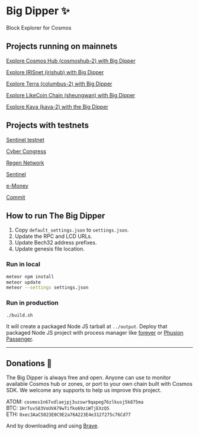# Big Dipper :sparkles:

Block Explorer for Cosmos

## Projects running on mainnets

[Explore Cosmos Hub (cosmoshub-2) with Big Dipper](https://cosmos.bigdipper.live)

[Explore IRISnet (irishub) with Big Dipper](https://iris.bigdipper.live)

[Explore Terra (columbus-2) with Big Dipper](https://terra.bigdipper.live)

[Explore LikeCoin Chain (sheungwan) with Big Dipper](http://likecoin.bigdipper.live/)

[Explore Kava (kava-2) with the Big Dipper](https://kava.bigdipper.live/)

## Projects with testnets

[Sentinel testnet](https://explorer.sentinel.co/)

[Cyber Congress](https://cyberd.ai/)

[Regen Network](http://bigdipper.regen.network/)

[Sentinel](https://explorer.sentinel.co/)

[e-Money](https://e-money.network/)

[Commit](https://explorer.commit.sg/)

## How to run The Big Dipper

1. Copy `default_settings.json` to `settings.json`.
2. Update the RPC and LCD URLs.
3. Update Bech32 address prefixes.
4. Update genesis file location.

### Run in local

```sh
meteor npm install
meteor update
meteor --settings settings.json
```

### Run in production

```sh
./build.sh
```

It will create a packaged Node JS tarball at `../output`. Deploy that packaged Node JS project with process manager like [forever](https://www.npmjs.com/package/forever) or [Phusion Passenger](https://www.phusionpassenger.com/library/walkthroughs/basics/nodejs/fundamental_concepts.html).

---
## Donations :pray:

The Big Dipper is always free and open. Anyone can use to monitor available Cosmos hub or zones, or port to your own chain built with Cosmos SDK. We welcome any supports to help us improve this project.

ATOM: `cosmos1n67vdlaejpj3uzswr9qapeg76zlkusj5k875ma`\
BTC: `1HrTuvS83VoUVA79wTifko69ziWTjEXzQS`\
ETH: `0xec3AaC5023E0C9E2a76A223E4e312f275c76Cd77`

And by downloading and using [Brave](https://brave.com/big517).
